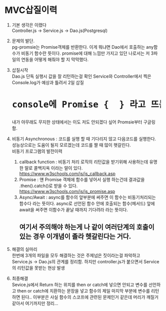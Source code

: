 # MVC삽질이력 

1. 기본 생각은 이랬다</br>
    Controller.js  ->  Service.js -> Dao.js(Postgresql)
2. 문제의 발단.</br>
   pg-promsie는 Promise객체를 반환한다.
   이게 뭐냐면 Dao에서 호출하는 any함수가 비동기 함수란 뜻이다.
   promise에 대해 느낌만 가지고 있던 나로서는 저 3파일의 연동을 어떻게 해줘야 할 지 막막했다.
3. 삽질시작</br>
   Dao.js 단독 실행시 값을 잘 리턴하는걸 확인
   Service와 Controller에서 찍은 Console.log가 예상과 틀려서 2일 삽질
   <h1><pre>console에 Promise { <pending> } 라고 뜨는거 에러 아니다!!! T T</pre></h1>
   내가 아무래도 무지한 상태에서는 이도 저도 안되겠다 싶어 Promsie부터 구글링 함.
  
4. 비동기 Asynchronous : 코드를 실행 할 때 기다리지 않고 다음코드를 실행한다.</br>
                         성능상으로는 도움이 될지 모르겠는데 코드를 짤 때 많이 햇갈린다.</br>
   비동기 프로그램의 발전이력
   1. callback function : 비동기 처리 로직의 리턴값을 받기위해 사용하는데 유명한 말로 콜백지옥 이라는 말이 있다.
        https://www.w3schools.com/js/js_callback.asp
   2. Promise : 얜 Promise 객체에 함수를 넣어서 실행 하는건데 결과값을 .then().catch()로 받을 수 있다.
        https://www.w3schools.com/js/js_promise.asp
   3. Async/Await : async를 함수의 앞부분에 써주면 이 함수는 비동기처리되는 함수다 라는 뜻이다.
                    async로 선언된 함수 안에 호출되는 함수(메서드) 앞에 await을 써주면 이함수가 끝날 때까지 기다려라 라는 뜻이다.
                    <h2>여기서 주의해야 하는게 나 같이 여러단계의 호출이 있는 경우 이개념이 졸라 헷갈린다는 거다.</h2>
                    
 5. 해결의 실마리 </br>
    한번에 3개의 파일을 모두 해결하는 것은 주제넘은 짓이라는걸 파악하고 Service.js -> Dao.js의 관계를 정리함.
    하지만 controller.js가 붙으면서 Service의 리턴값을 못받는 현상 발생
    
 6. 최종해결</br>
    Sevice.js에서 Return 하는 위치를 then or catch에 넣으면 안되고
    변수를 선언하고 then or catch에 치환하는 문장을 넣고 함수의 제일 마지막 부분에 변수를 리턴하면 된다..
    이부분은 사실 함수의 스코프에 관련된 문제인거 같은데 머리가 깨질거 같아서 여기까지만 정리...
